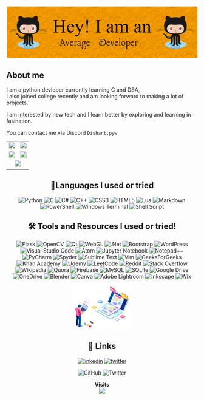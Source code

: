 
![Logo](./Src/Head.png)


## **About me**

I am a python devloper currently learning C and DSA, <br>I also joined college recently and am looking forward to making a lot of projects.

I am interested by new tech and I learn better by exploring and learning in fasination.

You can contact me via Discord ```Dishant.pyw```

<div align="center">

<table>
  <tr >
    <td><img src="https://github-readme-stats.vercel.app/api?username=ampli-xd&show_icons=true&theme=vision-friendly-dark&count_private=true">
    </td>
    <td><img src="https://streak-stats.demolab.com?user=ampli-xd&theme=highcontrast&border_radius=4.9&date_format=M%20j%5B%2C%20Y%5D"></td>
  </tr>
<tr><td>
  <img src="https://github-readme-stats.vercel.app/api/top-langs/?username=ampli-xd&show_icons=true&theme=vision-friendly-dark&count_private=true">
</td><td><img src=”https://holopin.me/amplixd">
       </td>
  <tr>
    <td colspan="2" align="center" ><img src="https://github-profile-trophy.vercel.app/?username=ampli-xd&theme=juicyfresh" ></img>
    </td>
  </tr>
</table>


## **🐍Languages I used or tried**
![Python](https://img.shields.io/badge/python-3670A0?style=for-the-badge&logo=python&logoColor=ffdd54)
![C](https://img.shields.io/badge/c-%2300599C.svg?style=for-the-badge&logo=c&logoColor=white)
![C#](https://img.shields.io/badge/c%23-%23239120.svg?style=for-the-badge&logo=c-sharp&logoColor=white)
![C++](https://img.shields.io/badge/c++-%2300599C.svg?style=for-the-badge&logo=c%2B%2B&logoColor=white)
![CSS3](https://img.shields.io/badge/css3-%231572B6.svg?style=for-the-badge&logo=css3&logoColor=white)
![HTML5](https://img.shields.io/badge/html5-%23E34F26.svg?style=for-the-badge&logo=html5&logoColor=white)
![Lua](https://img.shields.io/badge/lua-%232C2D72.svg?style=for-the-badge&logo=lua&logoColor=white)
![Markdown](https://img.shields.io/badge/markdown-%23000000.svg?style=for-the-badge&logo=markdown&logoColor=white)
![PowerShell](https://img.shields.io/badge/PowerShell-%235391FE.svg?style=for-the-badge&logo=powershell&logoColor=white)
![Windows Terminal](https://img.shields.io/badge/Windows%20Terminal-%234D4D4D.svg?style=for-the-badge&logo=windows-terminal&logoColor=white)
![Shell Script](https://img.shields.io/badge/shell_script-%23121011.svg?style=for-the-badge&logo=gnu-bash&logoColor=white)

## **🛠 Tools and Resources I used or tried!**
![Flask](https://img.shields.io/badge/flask-%23000.svg?style=for-the-badge&logo=flask&logoColor=white)
![OpenCV](https://img.shields.io/badge/opencv-%23white.svg?style=for-the-badge&logo=opencv&logoColor=white)
![Qt](https://img.shields.io/badge/Qt-%23217346.svg?style=for-the-badge&logo=Qt&logoColor=white)
![WebGL](https://img.shields.io/badge/WebGL-990000?logo=webgl&logoColor=white&style=for-the-badge)
![.Net](https://img.shields.io/badge/.NET-5C2D91?style=for-the-badge&logo=.net&logoColor=white)
![Bootstrap](https://img.shields.io/badge/bootstrap-%23563D7C.svg?style=for-the-badge&logo=bootstrap&logoColor=white)
![WordPress](https://img.shields.io/badge/WordPress-%23117AC9.svg?style=for-the-badge&logo=WordPress&logoColor=white)
![Visual Studio Code](https://img.shields.io/badge/Visual%20Studio%20Code-0078d7.svg?style=for-the-badge&logo=visual-studio-code&logoColor=white)
![Atom](https://img.shields.io/badge/Atom-%2366595C.svg?style=for-the-badge&logo=atom&logoColor=white)
![Jupyter Notebook](https://img.shields.io/badge/jupyter-%23FA0F00.svg?style=for-the-badge&logo=jupyter&logoColor=white)
![Notepad++](https://img.shields.io/badge/Notepad++-90E59A.svg?style=for-the-badge&logo=notepad%2b%2b&logoColor=black)
![PyCharm](https://img.shields.io/badge/pycharm-143?style=for-the-badge&logo=pycharm&logoColor=black&color=black&labelColor=green)
![Spyder](https://img.shields.io/badge/Spyder-838485?style=for-the-badge&logo=spyder%20ide&logoColor=maroon)
![Sublime Text](https://img.shields.io/badge/sublime_text-%23575757.svg?style=for-the-badge&logo=sublime-text&logoColor=important)
![Vim](https://img.shields.io/badge/VIM-%2311AB00.svg?style=for-the-badge&logo=vim&logoColor=white)
![GeeksForGeeks](https://img.shields.io/badge/GeeksforGeeks-gray?style=for-the-badge&logo=geeksforgeeks&logoColor=35914c)
![Khan Academy](https://img.shields.io/badge/KhanAcademy-%2314BF96.svg?style=for-the-badge&logo=KhanAcademy&logoColor=white)
![Udemy](https://img.shields.io/badge/Udemy-A435F0?style=for-the-badge&logo=Udemy&logoColor=white)
![LeetCode](https://img.shields.io/badge/LeetCode-000000?style=for-the-badge&logo=LeetCode&logoColor=#d16c06)
![Reddit](https://img.shields.io/badge/Reddit-%23FF4500.svg?style=for-the-badge&logo=Reddit&logoColor=white)
![Stack Overflow](https://img.shields.io/badge/-Stackoverflow-FE7A16?style=for-the-badge&logo=stack-overflow&logoColor=white)
![Wikipedia](https://img.shields.io/badge/Wikipedia-%23000000.svg?style=for-the-badge&logo=wikipedia&logoColor=white)
![Quora](https://img.shields.io/badge/Quora-%23B92B27.svg?style=for-the-badge&logo=Quora&logoColor=white)
![Firebase](https://img.shields.io/badge/Firebase-039BE5?style=for-the-badge&logo=Firebase&logoColor=white)
![MySQL](https://img.shields.io/badge/mysql-%2300f.svg?style=for-the-badge&logo=mysql&logoColor=white)
![SQLite](https://img.shields.io/badge/sqlite-%2307405e.svg?style=for-the-badge&logo=sqlite&logoColor=white)
![Google Drive](https://img.shields.io/badge/Google%20Drive-4285F4?style=for-the-badge&logo=googledrive&logoColor=white)
![OneDrive](https://img.shields.io/badge/OneDrive-white?style=for-the-badge&logo=Microsoft%20OneDrive&logoColor=0078D4)
![Blender](https://img.shields.io/badge/blender-%23F5792A.svg?style=for-the-badge&logo=blender&logoColor=white)
![Canva](https://img.shields.io/badge/Canva-%2300C4CC.svg?style=for-the-badge&logo=Canva&logoColor=white)
![Adobe Lightroom](https://img.shields.io/badge/Adobe%20Lightroom-31A8FF.svg?style=for-the-badge&logo=Adobe%20Lightroom&logoColor=white)
![Inkscape](https://img.shields.io/badge/Inkscape-e0e0e0?style=for-the-badge&logo=inkscape&logoColor=080A13)
![Wix](https://img.shields.io/badge/wix-000?style=for-the-badge&logo=wix&logoColor=white)

<img src="./Src/ProLogo.png" width="30%" height="30%" />

## **🔗 Links**
[![linkedin](https://img.shields.io/badge/linkedin-0A66C2?style=for-the-badge&logo=linkedin&logoColor=white)](https://www.linkedin.com/in/dishant-kapoor-35ab9a166)
[![twitter](https://img.shields.io/badge/twitter-1DA1F2?style=for-the-badge&logo=twitter&logoColor=white)](https://twitter.com/DudeAmpli)

![GitHub](https://img.shields.io/github/followers/Ampli-xD?color=red&label=%20&logo=GitHub&logoColor=black&style=for-the-badge)
![Twitter](https://img.shields.io/twitter/follow/DudeAmpli?label=%20&logo=Twitter&style=for-the-badge)



<p align="center"><b>Visits</b><br>
  <img src="https://profile-counter.glitch.me/ampli-xd/count.svg" />
</p>





<!-- [![techstack logo](https://readme-components.vercel.app/api?component=logo&logo=python&fill=fdd017)](https://github.com/harish-sethuraman/readme-components)
[![techstack logo](https://readme-components.vercel.app/api?component=logo&logo=C&fill=fdd017)](https://github.com/harish-sethuraman/readme-components)
[![techstack logo](https://readme-components.vercel.app/api?component=logo&logo=CSharp&fill=fdd017)](https://github.com/harish-sethuraman/readme-components)
[![techstack logo](https://readme-components.vercel.app/api?component=logo&logo=lua&fill=fdd017)](https://github.com/harish-sethuraman/readme-components)
[![techstack logo](https://readme-components.vercel.app/api?component=logo&logo=HTML&fill=fdd017)](https://github.com/harish-sethuraman/readme-components)
[![techstack logo](https://readme-components.vercel.app/api?component=logo&logo=CSS&fill=fdd017)](https://github.com/harish-sethuraman/readme-components)
[![techstack logo](https://readme-components.vercel.app/api?component=logo&logo=markdown&fill=fdd017)](https://github.com/harish-sethuraman/readme-components)
[![techstack logo](https://readme-components.vercel.app/api?component=logo&logo=Basic256&fill=fdd017)](https://github.com/harish-sethuraman/readme-components) -->
